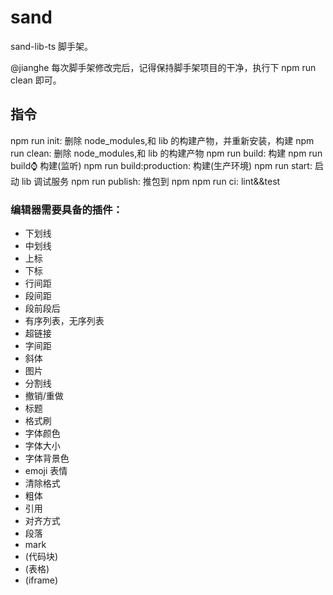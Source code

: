 # sand

sand-lib-ts 脚手架。

@jianghe 每次脚手架修改完后，记得保持脚手架项目的干净，执行下 npm run clean 即可。

## 指令

npm run init: 删除 node_modules,和 lib 的构建产物，并重新安装，构建
npm run clean: 删除 node_modules,和 lib 的构建产物
npm run build: 构建
npm run build:watch: 构建(监听)
npm run build:production: 构建(生产环境)
npm run start: 启动 lib 调试服务
npm run publish: 推包到 npm
npm run ci: lint&&test

### 编辑器需要具备的插件：

- 下划线
- 中划线
- 上标
- 下标
- 行间距
- 段间距
- 段前段后
- 有序列表，无序列表
- 超链接
- 字间距
- 斜体
- 图片
- 分割线
- 撤销/重做
- 标题
- 格式刷
- 字体颜色
- 字体大小
- 字体背景色
- emoji 表情
- 清除格式
- 粗体
- 引用
- 对齐方式
- 段落
- mark
- (代码块)
- (表格)
- (iframe)
